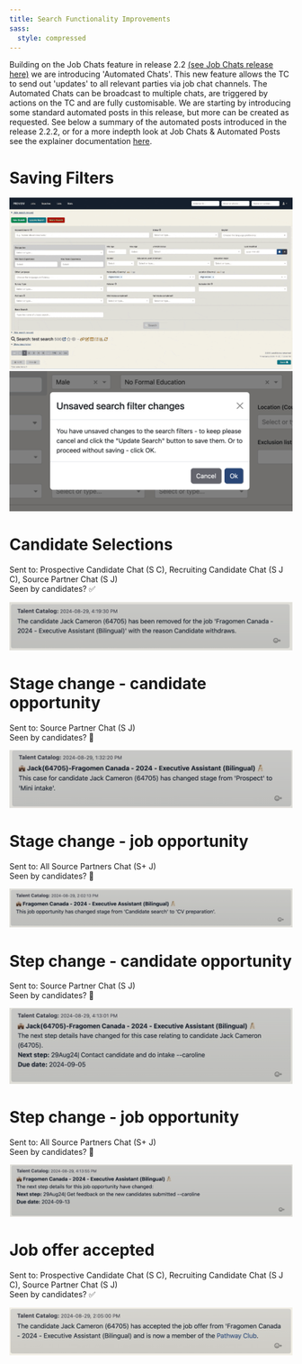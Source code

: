 ```yaml
---
title: Search Functionality Improvements
sass:
  style: compressed
---
```


Building on the Job Chats feature in release 2.2 [(see Job Chats release here)](./../v220/job_chats.md) 
we are introducing 'Automated Chats'. This new feature allows the TC to send out 'updates' to all 
relevant parties via job chat channels. The Automated Chats can be broadcast to multiple chats, are triggered by actions
on the TC and are fully customisable. We are starting by introducing some standard automated posts in this release, but 
more can be created as requested. 
See below a summary of the automated posts introduced in the release 2.2.2, or for a more indepth look at Job Chats & 
Automated Posts see the explainer documentation 
[here](https://docs.google.com/document/d/1h5QaUNOSPP-pjJsMCDwXS_SQUrurvLfnBKPX87orgbE/edit?usp=sharing).


# Saving Filters
<div class="card-image-container-narrow">
  <img src="./../assets/images/v223/UnsavedChangesFilterOkSmall.gif" 
        alt="Proceed with Unsaved Filter Changes Gif Small" class="card-image">
    <img src="./../assets/images/v223/UnsavedChangesFilterModal.png" 
            alt="Proceed with Unsaved Filter Changes Modal" class="card-image">
</div>

# Candidate Selections
Sent to: Prospective Candidate Chat (S C), Recruiting Candidate Chat (S J C), Source Partner Chat (S J)
<br>
Seen by candidates? ✅

<div class="card-image-container">
  <img src="./../assets/images/v222/AutoRemovedSubList.png" 
        alt="Candidate Registration and Consents" class="card-image">
</div>


# Stage change - candidate opportunity
Sent to: Source Partner Chat (S J)
<br>
Seen by candidates? 🚫

<div class="card-image-container">
  <img src="./../assets/images/v222/AutoCandOppStageChange.png" 
        alt="Candidate Registration and Consents" class="card-image">
</div>

# Stage change - job opportunity
Sent to: All Source Partners Chat (S+ J)
<br>
Seen by candidates? 🚫
<div class="card-image-container">
  <img src="./../assets/images/v222/AutoJobOppStageChange.png" 
        alt="Candidate Registration and Consents" class="card-image">
</div>

# Step change - candidate opportunity
Sent to: Source Partner Chat (S J)
<br>
Seen by candidates? 🚫
<div class="card-image-container">
  <img src="./../assets/images/v222/AutoCandOppStepChange.png" 
        alt="Candidate Registration and Consents" class="card-image">
</div>

# Step change - job opportunity
Sent to: All Source Partners Chat (S+ J)
<br>
Seen by candidates? 🚫

<div class="card-image-container">
  <img src="./../assets/images/v222/AutoJobOppStepChange.png" 
        alt="Candidate Registration and Consents" class="card-image">
</div>

# Job offer accepted
Sent to: Prospective Candidate Chat (S C), Recruiting Candidate Chat (S J C), Source Partner Chat (S J)
<br>
Seen by candidates? ✅

<div class="card-image-container">
  <img src="./../assets/images/v222/AutoAcceptedJob.png" 
        alt="Candidate Registration and Consents" class="card-image">
</div>



